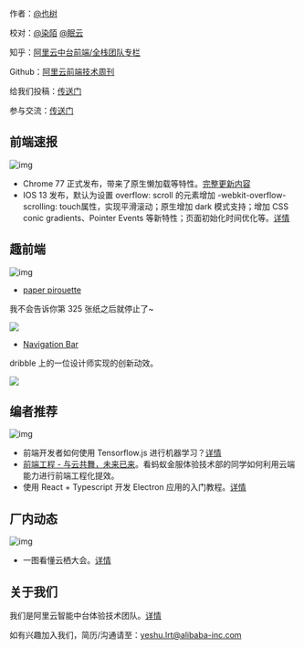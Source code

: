 作者：[@也树](https://github.com/xdlrt)

校对：[@染陌](https://github.com/answershuto) [@眠云](https://github.com/JeromeYangtao) 


知乎：[阿里云中台前端/全栈团队专栏](https://zhuanlan.zhihu.com/aliyun)

Github：[阿里云前端技术周刊](https://github.com/aliyunfe/weekly)

给我们投稿：[传送门](https://github.com/aliyunfe/weekly/issues/new)

参与交流：[传送门](https://github.com/aliyunfe/weekly/issues/30)


## 前端速报


![img](https://img.alicdn.com/tfs/TB1T43Fa4iH3KVjSZPfXXXBiVXa-2560-600.jpg)

- Chrome 77 正式发布，带来了原生懒加载等特性。[完整更新内容](https://developers.google.com/web/updates/2019/09/nic77)
- IOS 13 发布，默认为设置 overflow: scroll 的元素增加 -webkit-overflow-scrolling: touch属性，实现平滑滚动；原生增加 dark 模式支持；增加 CSS conic gradients、Pointer Events 等新特性；页面初始化时间优化等。[详情](https://developer.apple.com/documentation/safari_release_notes/safari_13_release_notes)

## 趣前端

![img](https://img.alicdn.com/tfs/TB19FgGa3KG3KVjSZFLXXaMvXXa-2560-600.jpg)
- [paper pirouette](https://codepen.io/team/keyframers/pen/YzKjoev)

我不会告诉你第 325 张纸之后就停止了~

![](https://img.alicdn.com/tfs/TB1m38uhQL0gK0jSZFtXXXQCXXa-1425-663.gif)
- [Navigation Bar](https://codepen.io/z-/pen/KKPeOPm)

dribble 上的一位设计师实现的创新动效。

![](https://img.alicdn.com/tfs/TB14T0uhLb2gK0jSZK9XXaEgFXa-871-382.gif)

## 编者推荐

![img](https://img.alicdn.com/tfs/TB11G3Ga2WG3KVjSZFPXXXaiXXa-2560-600.jpg)

- 前端开发者如何使用 Tensorflow.js 进行机器学习？[详情](https://www.smashingmagazine.com/2019/09/machine-learning-front-end-developers-tensorflowjs/)
- [前端工程 - 与云共舞，未来已来](https://zhuanlan.zhihu.com/p/83860143)。看蚂蚁金服体验技术部的同学如何利用云端能力进行前端工程化提效。
- 使用 React + Typescript 开发 Electron 应用的入门教程。[详情](https://www.sitepen.com/blog/getting-started-with-electron-typescript-react-and-webpack/)

## 厂内动态

![img](https://img.alicdn.com/tfs/TB1GNoHa.uF3KVjSZK9XXbVtXXa-2560-600.jpg)

- 一图看懂云栖大会。[详情](https://codepen.io/z-/pen/KKPeOPm)


## 关于我们

我们是阿里云智能中台体验技术团队。[详情](https://github.com/aliyunfe/weekly/blob/master/about.md)

如有兴趣加入我们，简历/沟通请至：yeshu.lrt@alibaba-inc.com
